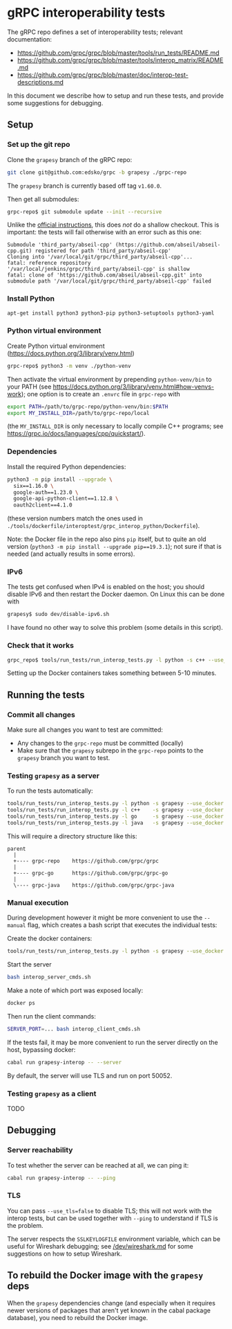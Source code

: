 # gRPC interoperability tests

The gRPC repo defines a set of interoperability tests; relevant documentation:

* https://github.com/grpc/grpc/blob/master/tools/run_tests/README.md
* https://github.com/grpc/grpc/blob/master/tools/interop_matrix/README.md
* https://github.com/grpc/grpc/blob/master/doc/interop-test-descriptions.md

In this document we describe how to setup and run these tests, and provide
some suggestions for debugging.

## Setup

### Set up the git repo

Clone the `grapesy` branch of the gRPC repo:

```bash
git clone git@github.com:edsko/grpc -b grapesy ./grpc-repo
```

The `grapesy` branch is currently based off tag `v1.60.0`.

Then get all submodules:

```bash
grpc-repo$ git submodule update --init --recursive
```

Unlike the [official
instructions](https://grpc.io/docs/languages/python/quickstart/), this does
_not_ do a shallow checkout. This is important: the tests will fail otherwise
with an error such as this one:

```
Submodule 'third_party/abseil-cpp' (https://github.com/abseil/abseil-cpp.git) registered for path 'third_party/abseil-cpp'
Cloning into '/var/local/git/grpc/third_party/abseil-cpp'...
fatal: reference repository '/var/local/jenkins/grpc/third_party/abseil-cpp' is shallow
fatal: clone of 'https://github.com/abseil/abseil-cpp.git' into submodule path '/var/local/git/grpc/third_party/abseil-cpp' failed
```

### Install Python

```bash
apt-get install python3 python3-pip python3-setuptools python3-yaml
```

### Python virtual environment

Create Python virtual environment (https://docs.python.org/3/library/venv.html)

```bash
grpc-repo$ python3 -m venv ./python-venv
```

Then activate the virtual environment by prepending `python-venv/bin` to your
PATH (see https://docs.python.org/3/library/venv.html#how-venvs-work); one
option is to create an `.envrc` file in `grpc-repo` with

```bash
export PATH=/path/to/grpc-repo/python-venv/bin:$PATH
export MY_INSTALL_DIR=/path/to/grpc-repo/local
```

(the `MY_INSTALL_DIR` is only necessary to locally compile C++ programs;
see https://grpc.io/docs/languages/cpp/quickstart/).

### Dependencies

Install the required Python dependencies:

```bash
python3 -m pip install --upgrade \
  six==1.16.0 \
  google-auth==1.23.0 \
  google-api-python-client==1.12.8 \
  oauth2client==4.1.0
```

(these version numbers match the ones used in
`./tools/dockerfile/interoptest/grpc_interop_python/Dockerfile`).

Note: the Docker file in the repo also pins `pip` itself, but to quite an old
version (`python3 -m pip install --upgrade pip==19.3.1`); not sure if that is
needed (and actually results in some errors).

### IPv6

The tests get confused when IPv4 is enabled on the host; you should disable IPv6
and then restart the Docker daemon. On Linux this can be done with

```bash
grapesy$ sudo dev/disable-ipv6.sh
```

I have found no other way to solve this problem (some details in this script).

### Check that it works

```bash
grpc_repo$ tools/run_tests/run_interop_tests.py -l python -s c++ --use_docker
```

Setting up the Docker containers takes something between 5-10 minutes.

## Running the tests

### Commit all changes

Make sure all changes you want to test are committed:

* Any changes to the `grpc-repo` must be committed (locally)
* Make sure that the `grapesy` subrepo in the `grpc-repo` points to the
  `grapesy` branch you want to test.

### Testing `grapesy` as a server

To run the tests automatically:

```bash
tools/run_tests/run_interop_tests.py -l python -s grapesy --use_docker
tools/run_tests/run_interop_tests.py -l c++    -s grapesy --use_docker
tools/run_tests/run_interop_tests.py -l go     -s grapesy --use_docker
tools/run_tests/run_interop_tests.py -l java   -s grapesy --use_docker
```

This will require a directory structure like this:

```
parent
  |
  +---- grpc-repo    https://github.com/grpc/grpc
  |
  +---- grpc-go      https://github.com/grpc/grpc-go
  |
  \---- grpc-java    https://github.com/grpc/grpc-java
```

### Manual execution

During development however it might be more convenient to use the `--manual`
flag, which creates a bash script that executes the individual tests:

Create the docker containers:

```bash
tools/run_tests/run_interop_tests.py -l python -s grapesy --use_docker --manual
```

Start the server

```bash
bash interop_server_cmds.sh
```

Make a note of which port was exposed locally:

```bash
docker ps
```

Then run the client commands:

```bash
SERVER_PORT=... bash interop_client_cmds.sh
```

If the tests fail, it may be more convenient to run the server directly on the
host, bypassing docker:

```bash
cabal run grapesy-interop -- --server
```

By default, the server will use TLS and run on port 50052.

### Testing `grapesy` as a client

TODO

## Debugging

### Server reachability

To test whether the server can be reached at all, we can ping it:

```bash
cabal run grapesy-interop -- --ping
```

### TLS

You can pass `--use_tls=false` to disable TLS; this will not work with the
interop tests, but can be used together with `--ping` to understand if TLS
is the problem.

The server respects the `SSLKEYLOGFILE` environment variable, which can be
useful for Wireshark debugging; see [/dev/wireshark.md](/dev/wireshark.md) for
some suggestions on how to setup Wireshark.

## To rebuild the Docker image with the `grapesy` deps

When the `grapesy` dependencies change (and especially when it requires newer
versions of packages that aren't yet known in the cabal package database),
you need to rebuild the Docker image.

